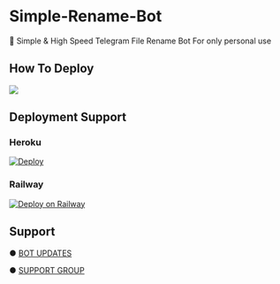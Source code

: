 # Simple-Rename-Bot

📝 Simple & High Speed Telegram File Rename Bot For only personal use 


## How To Deploy

<a href="https://youtu.be/oc847WvOUaI"><img src="https://img.shields.io/badge/Watch%20Tutorial%20On%20YouTube-red.svg?logo=Youtube"></a>                     

## Deployment Support

### Heroku

[![Deploy](https://www.herokucdn.com/deploy/button.svg)](https://heroku.com/deploy?template=https://github.com/naveen211203/Simple-Rename-Bot)

### Railway

[![Deploy on Railway](https://railway.app/button.svg)](https://railway.app/new/template/g2VXFP)


## Support

● [BOT UPDATES](https://t.me/mkn_bots_updates)

● [SUPPORT GROUP](https://t.me/mkn_botz_discussion_group)

